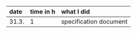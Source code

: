 | date  | time in h | what I did |  
| :---- | :----     | :----  |
| 31.3. | 1         | specification document |

